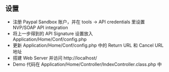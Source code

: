 ﻿## 设置

* 注册 Paypal Sandbox 账户，并在 tools -> API credentials 里设置 NVP/SOAP API integration
* 将上一步得到的 API Signature 设置放入 Application/Home/Conf/config.php
* 更新 Application/Home/Conf/config.php 中的 Return URL 和 Cancel URL 地址
* 搭建 Web Server 并访问 http://localhost/
* Demo 代码在 Application/Home/Controller/IndexController.class.php 中
